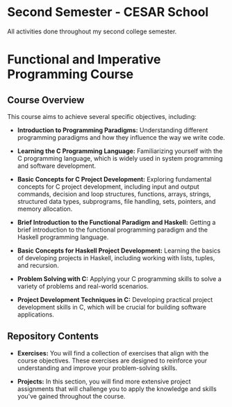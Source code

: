 # Second Semester - CESAR School
All activities done throughout my second college semester. 

# Functional and Imperative Programming Course

## Course Overview

This course aims to achieve several specific objectives, including:

- **Introduction to Programming Paradigms:** Understanding different programming paradigms and how they influence the way we write code.

- **Learning the C Programming Language:** Familiarizing yourself with the C programming language, which is widely used in system programming and software development.

- **Basic Concepts for C Project Development:** Exploring fundamental concepts for C project development, including input and output commands, decision and loop structures, functions, arrays, strings, structured data types, subprograms, file handling, sets, pointers, and memory allocation.

- **Brief Introduction to the Functional Paradigm and Haskell:** Getting a brief introduction to the functional programming paradigm and the Haskell programming language.

- **Basic Concepts for Haskell Project Development:** Learning the basics of developing projects in Haskell, including working with lists, tuples, and recursion.

- **Problem Solving with C:** Applying your C programming skills to solve a variety of problems and real-world scenarios.

- **Project Development Techniques in C:** Developing practical project development skills in C, which will be crucial for building software applications.

## Repository Contents

- **Exercises:** You will find a collection of exercises that align with the course objectives. These exercises are designed to reinforce your understanding and improve your problem-solving skills.

- **Projects:** In this section, you will find more extensive project assignments that will challenge you to apply the knowledge and skills you've gained throughout the course.

